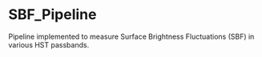 # SBF_Pipeline
Pipeline implemented to measure Surface Brightness Fluctuations (SBF) in various HST passbands.
